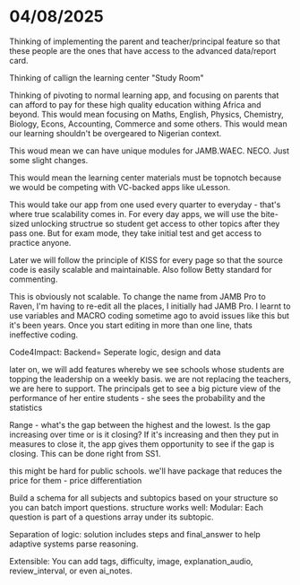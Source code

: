 # 04/08/2025
Thinking of implementing the parent and teacher/principal feature so that these people are the ones that have access to the advanced data/report card.

Thinking of callign the learning center "Study Room"

Thinking of pivoting to normal learning app, and focusing on parents that can afford to pay for these high quality education withing Africa and beyond. This would mean focusing on 
Maths, English, Physics, Chemistry, Biology, Econs, Accounting, Commerce and some others.
This would mean our learning shouldn't be overgeared to Nigerian context.

This woud mean we can have unique modules for JAMB.WAEC. NECO.
Just some slight changes.

This would mean the learning center materials must be topnotch because we would be competing with VC-backed apps like uLesson.

This would take our app from one used every quarter to everyday - that's where true scalability comes in. For every day apps, we will use the bite-sized unlocking structrue so student get access to other topics after they pass one.
But for exam mode, they take initial test and get access to practice anyone.

Later we will follow the principle of KISS for every page so that the source code is easily scalable and maintainable. Also follow Betty standard for commenting.


This is obviously not scalable. To change the name from JAMB Pro to Raven, I'm having to re-edit all the places, I initially had JAMB Pro. I learnt to use variables and MACRO coding sometime ago to avoid issues like this but it's been years. Once you start editing in more than one line, thats ineffective coding.



Code4Impact: 
Backend= Seperate logic, design and data

later on, we will add features whereby we see schools whose students are topping the leadership on a weekly basis.
we are not replacing the teachers, we are here to support.
The principals get to see a big picture view of the performance of her entire students - she sees the probability and the statistics


Range - what's the gap between the highest and the lowest. Is the gap increasing over time or is it closing? If it's increasing and then they put in measures to close it, the app gives them opportunity to see if the gap is closing. This can be done right from SS1.


this might be hard for public schools. 
we'll have package that reduces the price for them - price differentiation




Build a schema for all subjects and subtopics based on your structure so you can batch import questions.
structure works well:
Modular: Each question is part of a questions array under its subtopic.

Separation of logic: solution includes steps and final_answer to help adaptive systems parse reasoning.

Extensible: You can add tags, difficulty, image, explanation_audio, review_interval, or even ai_notes.


